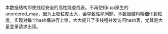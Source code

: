 本数据结构即使线程安全的高性能查找表。不再使用cpp原生的unordered_map，因为上锁粒度太大，会导致性能问题，本数据结构精细化锁粒度，实现对每个hash桶进行上锁，大大提升了多线程并发访问hash表，尤其是大量登录请求出现。